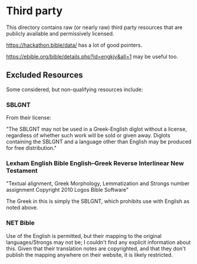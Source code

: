 # Third party

This directory contains raw (or nearly raw) third party resources that are publicly available
and permissively licensed.

https://hackathon.bible/data/ has a lot of good pointers.

https://ebible.org/bible/details.php?id=engkjv&all=1 may be useful too.

## Excluded Resources

Some considered, but non-qualifying resources include:

### SBLGNT

From their license:

"The SBLGNT may not be used in a Greek-English diglot without a license, regardless of whether such work will be sold or given away.
Diglots containing the SBLGNT and a language other than English may be produced for free distribution."

### Lexham English Bible English–Greek Reverse Interlinear New Testament

"Textual alignment, Greek Morphology, Lemmatization and Strongs number assignment Copyright 2010
Logos Bible Software"

The Greek in this is simply the SBLGNT, which prohibits use with English as noted above.

### NET Bible

Use of the English is permitted, but their mapping to the original languages/Strongs may not be;
I couldn't find any explicit information about this. Given that their translation notes are
copyrighted, and that they don't publish the mapping anywhere on their website, it is likely
restricted.

